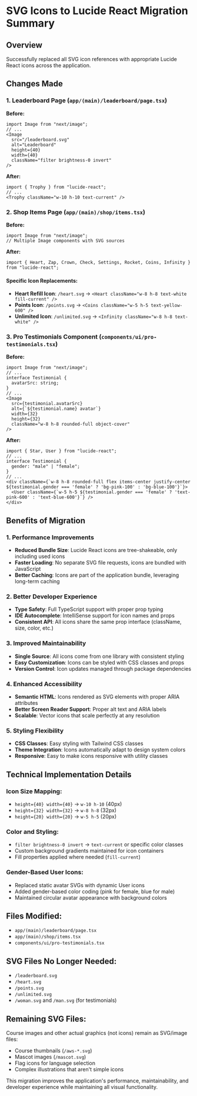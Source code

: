 # SVG Icons to Lucide React Migration Summary

## Overview
Successfully replaced all SVG icon references with appropriate Lucide React icons across the application.

## Changes Made

### 1. Leaderboard Page (`app/(main)/leaderboard/page.tsx`)
**Before:**
```tsx
import Image from "next/image";
// ...
<Image
  src="/leaderboard.svg"
  alt="Leaderboard"
  height={40}
  width={40}
  className="filter brightness-0 invert"
/>
```

**After:**
```tsx
import { Trophy } from "lucide-react";
// ...
<Trophy className="w-10 h-10 text-current" />
```

### 2. Shop Items Page (`app/(main)/shop/items.tsx`)
**Before:**
```tsx
import Image from "next/image";
// Multiple Image components with SVG sources
```

**After:**
```tsx
import { Heart, Zap, Crown, Check, Settings, Rocket, Coins, Infinity } from "lucide-react";
```

#### Specific Icon Replacements:
- **Heart Refill Icon**: `/heart.svg` → `<Heart className="w-8 h-8 text-white fill-current" />`
- **Points Icon**: `/points.svg` → `<Coins className="w-5 h-5 text-yellow-600" />`
- **Unlimited Icon**: `/unlimited.svg` → `<Infinity className="w-8 h-8 text-white" />`

### 3. Pro Testimonials Component (`components/ui/pro-testimonials.tsx`)
**Before:**
```tsx
import Image from "next/image";
// ...
interface Testimonial {
  avatarSrc: string;
}
// ...
<Image
  src={testimonial.avatarSrc}
  alt={`${testimonial.name} avatar`}
  width={32}
  height={32}
  className="w-8 h-8 rounded-full object-cover"
/>
```

**After:**
```tsx
import { Star, User } from "lucide-react";
// ...
interface Testimonial {
  gender: "male" | "female";
}
// ...
<div className={`w-8 h-8 rounded-full flex items-center justify-center ${testimonial.gender === 'female' ? 'bg-pink-100' : 'bg-blue-100'}`}>
  <User className={`w-5 h-5 ${testimonial.gender === 'female' ? 'text-pink-600' : 'text-blue-600'}`} />
</div>
```

## Benefits of Migration

### 1. **Performance Improvements**
- **Reduced Bundle Size**: Lucide React icons are tree-shakeable, only including used icons
- **Faster Loading**: No separate SVG file requests, icons are bundled with JavaScript
- **Better Caching**: Icons are part of the application bundle, leveraging long-term caching

### 2. **Better Developer Experience**
- **Type Safety**: Full TypeScript support with proper prop typing
- **IDE Autocomplete**: IntelliSense support for icon names and props
- **Consistent API**: All icons share the same prop interface (className, size, color, etc.)

### 3. **Improved Maintainability**
- **Single Source**: All icons come from one library with consistent styling
- **Easy Customization**: Icons can be styled with CSS classes and props
- **Version Control**: Icon updates managed through package dependencies

### 4. **Enhanced Accessibility**
- **Semantic HTML**: Icons rendered as SVG elements with proper ARIA attributes
- **Better Screen Reader Support**: Proper alt text and ARIA labels
- **Scalable**: Vector icons that scale perfectly at any resolution

### 5. **Styling Flexibility**
- **CSS Classes**: Easy styling with Tailwind CSS classes
- **Theme Integration**: Icons automatically adapt to design system colors
- **Responsive**: Easy to make icons responsive with utility classes

## Technical Implementation Details

### Icon Size Mapping:
- `height={40} width={40}` → `w-10 h-10` (40px)
- `height={32} width={32}` → `w-8 h-8` (32px) 
- `height={20} width={20}` → `w-5 h-5` (20px)

### Color and Styling:
- `filter brightness-0 invert` → `text-current` or specific color classes
- Custom background gradients maintained for icon containers
- Fill properties applied where needed (`fill-current`)

### Gender-Based User Icons:
- Replaced static avatar SVGs with dynamic User icons
- Added gender-based color coding (pink for female, blue for male)
- Maintained circular avatar appearance with background colors

## Files Modified:
- `app/(main)/leaderboard/page.tsx`
- `app/(main)/shop/items.tsx` 
- `components/ui/pro-testimonials.tsx`

## SVG Files No Longer Needed:
- `/leaderboard.svg`
- `/heart.svg`
- `/points.svg`
- `/unlimited.svg`
- `/woman.svg` and `/man.svg` (for testimonials)

## Remaining SVG Files:
Course images and other actual graphics (not icons) remain as SVG/image files:
- Course thumbnails (`/aws-*.svg`)
- Mascot images (`/mascot.svg`)
- Flag icons for language selection
- Complex illustrations that aren't simple icons

This migration improves the application's performance, maintainability, and developer experience while maintaining all visual functionality.